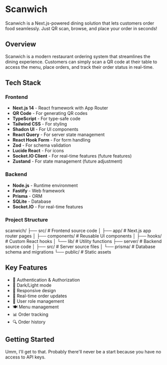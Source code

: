 # Scanwich

Scanwich is a Next.js-powered dining solution that lets customers order food seamlessly. Just QR scan, browse, and place your order in seconds!

## Overview

Scanwich is a modern restaurant ordering system that streamlines the dining experience. Customers can simply scan a QR code at their table to access the menu, place orders, and track their order status in real-time.

## Tech Stack

### Frontend

- **Next.js 14** - React framework with App Router
- **QR Code** - For generating QR codes
- **TypeScript** - For type-safe code
- **Tailwind CSS** - For styling
- **Shadcn UI** - For UI components
- **React Query** - For server state management
- **React Hook Form** - For form handling
- **Zod** - For schema validation
- **Lucide React** - For icons
- **Socket.IO Client** - For real-time features (future features)
- **Zustand** - For state management (future adjustment)

### Backend

- **Node.js** - Runtime environment
- **Fastify** - Web framework
- **Prisma** - ORM
- **SQLite** - Database
- **Socket.IO** - For real-time features

### Project Structure

scanwich/
├── src/ # Frontend source code
│ ├── app/ # Next.js app router pages
│ ├── components/ # Reusable UI components
│ ├── hooks/ # Custom React hooks
│ └── lib/ # Utility functions
├── server/ # Backend source code
│ ├── src/ # Server source files
│ └── prisma/ # Database schema and migrations
└── public/ # Static assets

## Key Features

- 🔐 Authentication & Authorization
- 🌙 Dark/Light mode
- 📱 Responsive design
- 🔄 Real-time order updates
- 👥 User role management
- 🍽️ Menu management
- 📊 Order tracking
- 🔍 Order history

## Getting Started

Umm, I'll get to that. Probably there'll never be a start because you have no access to API keys.

